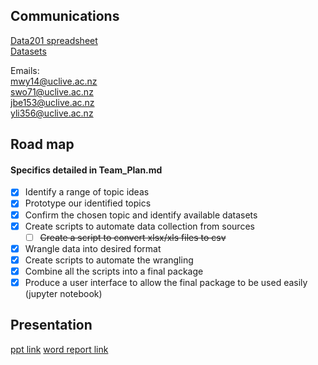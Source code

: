 ## Communications
[Data201 spreadsheet](https://ucliveac-my.sharepoint.com/:x:/g/personal/giulio_dallariva_canterbury_ac_nz/EXfVIUJL1_9Ht4c6cWnsGpIBae2wTYfxLSKB75ysXFgDbA?e=rhrdFu)  
[Datasets](https://ucliveac-my.sharepoint.com/:x:/g/personal/giulio_dallariva_canterbury_ac_nz/EYjbdV0uswBHnzYS8Y8EG4UBK3z2Ydb2WIOpt66gKxM9vQ?e=H6MqDb)

Emails:  
mwy14@uclive.ac.nz  
swo71@uclive.ac.nz  
jbe153@uclive.ac.nz  
yli356@uclive.ac.nz

## Road map
#### Specifics detailed in Team_Plan.md
- [x] Identify a range of topic ideas
- [x] Prototype our identified topics
- [x] Confirm the chosen topic and identify available datasets
- [x] Create scripts to automate data collection from sources
  - [ ] ~~Create a script to convert xlsx/xls files to csv~~
- [x] Wrangle data into desired format
- [x] Create scripts to automate the wrangling
- [x] Combine all the scripts into a final package
- [x] Produce a user interface to allow the final package to be used easily (jupyter notebook)

## Presentation
[ppt link](https://ucliveac-my.sharepoint.com/:p:/g/personal/jbe153_uclive_ac_nz/EcVwBPn7DrdJiTd3MolZ2xQB0k-DUzKGa212pDdR2P-Y3A?e=RbLfpt)
[word report link](https://ucliveac-my.sharepoint.com/:w:/g/personal/jbe153_uclive_ac_nz/Eb1Kn_TXXH9IvDSgUXGdc78BrtJPCdz8YiFIysoLHJoQjw?e=cFaut4)

